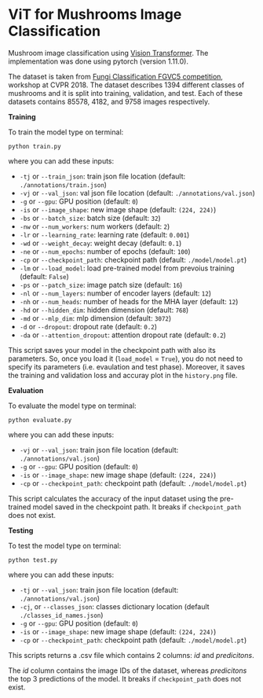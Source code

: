 # ViT for Mushrooms Image Classification
Mushroom image classification using [Vision Transformer](https://arxiv.org/abs/2010.11929). The implementation was done using pytorch (version 1.11.0).

The dataset is taken from [Fungi Classification FGVC5 competition](https://www.kaggle.com/c/fungi-challenge-fgvc-2018), workshop at CVPR 2018. The dataset describes 1394 different classes of mushrooms and it is split into training, validation, and test. Each of these datasets contains 85578, 4182, and 9758 images respectively.


**Training**

To train the model type on terminal:

    python train.py 

where you can add these inputs:
- `-tj` or `--train_json`: train json file location (default: `./annotations/train.json`)
- `-vj` or `--val_json`: val json file location (default: `./annotations/val.json`)
- `-g` or `--gpu`: GPU position (default: `0`)
- `-is` or `--image_shape`: new image shape (default: `(224, 224)`)
- `-bs` or `--batch_size`: batch size (default: `32`)
- `-nw` or `--num_workers`: num workers (default: `2`) 
- `-lr` or `--learning_rate`: learning rate (default: `0.001`)
- `-wd` or `--weight_decay`: weight decay (default: `0.1`)
- `-ne` or `--num_epochs`: number of epochs (default: `100`)
- `-cp` or `--checkpoint_path`: checkpoint path (default: `./model/model.pt`)
- `-lm` or `--load_model`: load pre-trained model from prevoius training (default: `False`)
- `-ps` or `--patch_size`: image patch size (default: `16`)
- `-nl` or `--num_layers`: number of encoder layers (default: `12`)
- `-nh` or `--num_heads`: number of heads for the MHA layer (default: `12`)
- `-hd` or `--hidden_dim`: hidden dimension (default: `768`)
- `-md` or `--mlp_dim`: mlp dimension (default: `3072`)
- `-d` or `--dropout`: dropout rate (default: `0.2`)
- `-da` or `--attention_dropout`: attention dropout rate (default: `0.2`)

This script saves your model in the checkpoint path with also its parameters. So, once you load it (`load_model` = `True`), you do not need to specify its parameters (i.e. evaulation and test phase). Moreover, it saves the training and validation loss and accuray plot in the `history.png` file.


**Evaluation**

To evaluate the model type on terminal:

    python evaluate.py 

where you can add these inputs:
- `-vj` or `--val_json`: train json file location (default: `./annotations/val.json`)
- `-g` or `--gpu`: GPU position (default: `0`)
- `-is` or `--image_shape`: new image shape (default: `(224, 224)`)
- `-cp` or `--checkpoint_path`: checkpoint path (default: `./model/model.pt`)

This script calculates the accuracy of the input dataset using the pre-trained model saved in the checkpoint path. It breaks if `checkpoint_path` does not exist.

**Testing**

To test the model type on terminal:

    python test.py 

where you can add these inputs:
- `-tj` or `--val_json`: train json file location (default: `./annotations/val.json`)
- `-cj`, or `--classes_json`: classes dictionary location (default `./classes_id_names.json`)
- `-g` or `--gpu`: GPU position (default: `0`)
- `-is` or `--image_shape`: new image shape (default: `(224, 224)`)
- `-cp` or `--checkpoint_path`: checkpoint path (default: `./model/model.pt`)

This scripts returns a .csv file which contains 2 columns: *id* and *predicitons*.

The *id* column contains the image IDs of the dataset, whereas *predicitons* the top 3 predictions of the model. It breaks if `checkpoint_path` does not exist.